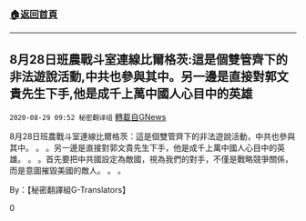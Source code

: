 ###  [:house:返回首頁](https://github.com/ourhimalayas/txt)
---

## 8月28日班農戰斗室連線比爾格茨:這是個雙管齊下的非法遊說活動,中共也參與其中。另一邊是直接對郭文貴先生下手,他是成千上萬中國人心目中的英雄
`2020-08-29 09:52 秘密翻译组` [轉載自GNews](https://gnews.org/zh-hant/323420/)

8月28日班農戰斗室連線比爾格茨：這是個雙管齊下的非法遊說活動，中共也參與其中。 。 。另一邊是直接對郭文貴先生下手，他是成千上萬中國人心目中的英雄。 。 。首先要把中共國設定為敵國，視為我們的對手，不僅是戰略競爭關係，而是意圖摧毀美國的敵人。 。 。



By：【秘密翻譯組G-Translators】

0
